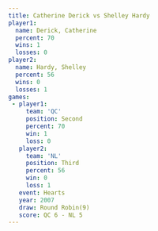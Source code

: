 ```yaml
---
title: Catherine Derick vs Shelley Hardy
player1:                 
  name: Derick, Catherine
  percent: 70            
  wins: 1                
  losses: 0              
player2:                 
  name: Hardy, Shelley   
  percent: 56            
  wins: 0                
  losses: 1              
games:
 - player1:          
     team: 'QC'      
     position: Second
     percent: 70     
     win: 1          
     loss: 0         
   player2:         
     team: 'NL'     
     position: Third
     percent: 56    
     win: 0         
     loss: 1        
   event: Hearts       
   year: 2007          
   draw: Round Robin(9)
   score: QC 6 - NL 5  
---
```

